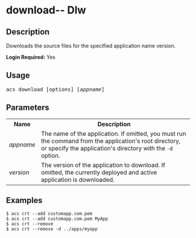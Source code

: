 # download-- Dlw

## Description

Downloads the source files for the specified application name version. 

**Login Required:** Yes

## Usage

<pre class="prettyprint">
acs download [options] [<i>appname</i>]
</pre>


## Parameters

<table class="doc-table">
    <tbody>
        <tr>
            <th>Name</th>
            <th>Description</th>
        </tr>
        <tr>
            <td><i>appname</i></td>
            <td>The name of the application. If omitted, you must run the command from the application's root directory, or specify the application's directory with the <code>-d</code> option.</td>
        </tr>
        <tr>
            <td><i>version</i></td>
            <td>The version of the application to download. If omitted, the currently deployed and active application is downloaded.</td>
        </tr>
    </tbody>
</table>

## Examples
    
	$ acs crt --add customapp.com.pem
    $ acs crt --add customapp.com.pem MyApp
    $ acs crt --remove
    $ acs crt --remove -d ../apps/myapp
